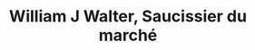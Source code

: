 ---
title: "William J Walter, Saucissier du marché"
url: /montreal/william-j-walter-saucissier-du-marche/
shop: butcher
---